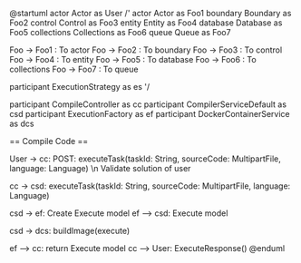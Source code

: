 @startuml
actor Actor as User
/'
actor       Actor       as Foo1
boundary    Boundary    as Foo2
control     Control     as Foo3
entity      Entity      as Foo4
database    Database    as Foo5
collections Collections as Foo6
queue       Queue       as Foo7

Foo -> Foo1 : To actor 
Foo -> Foo2 : To boundary
Foo -> Foo3 : To control
Foo -> Foo4 : To entity
Foo -> Foo5 : To database
Foo -> Foo6 : To collections
Foo -> Foo7 : To queue

participant ExecutionStrategy as es
'/

participant CompileController as cc
participant CompilerServiceDefault as csd
participant ExecutionFactory as ef
participant DockerContainerService as dcs

== Compile Code ==

User -> cc: POST: executeTask(taskId: String, sourceCode: MultipartFile, language: Language) \n Validate solution of user

cc -> csd: executeTask(taskId: String, sourceCode: MultipartFile, language: Language)

csd -> ef: Create Execute model
ef --> csd: Execute model

csd -> dcs: buildImage(execute)

ef --> cc: return Execute model
cc --> User: ExecuteResponse()
@enduml
